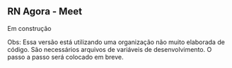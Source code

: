 ## RN Agora - Meet
Em construção

Obs: Essa versão está utilizando uma organização não muito elaborada de código. São necessários arquivos de variáveis de desenvolvimento. O passo a passo será colocado em breve.